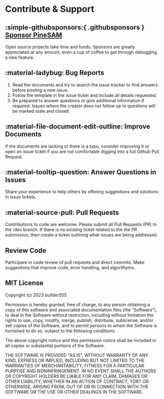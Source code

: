 
# Contribute & Support

## :simple-githubsponsors:{ .githubsponsors } [Sponsor PineSAM](https://github.com/sponsors/builder555)

Open source projects take time and funds. Sponsors are greatly appreciated at any amount, even a cup of coffee to get through debugging a new feature.

## :material-ladybug: Bug Reports

1. Read the documents and try to search the issue tracker to find answers before posting a new issue.
2. Follow the template in the issue ticket and include all details requested.
3. Be prepared to answer questions or give additional information if required. Issues where the creator does not follow up to questions will be marked stale and closed.

## :material-file-document-edit-outline: Improve Documents

If the documents are lacking or there is a typo, consider improving it or open an issue ticket if you are not comfortable digging into a full Github Pull Request.

## :material-tooltip-question: Answer Questions in Issues

Share your experience to help others by offering suggestions and solutions in issue tickets.

## :material-source-pull: Pull Requests

Contributions to code are welcome. Please submit all Pull Requests (PR) to the /dev branch. If there is no existing ticket related to the the PR submission, then create a ticket outlining what issues are being addressed.

## Review Code

Participare in code review of pull requests and direct commits. Make suggestions that improve code, error handling, and algorithyms.


## MIT License

Copyright (c) 2023 builder555

Permission is hereby granted, free of charge, to any person obtaining a copy
of this software and associated documentation files (the "Software"), to deal
in the Software without restriction, including without limitation the rights
to use, copy, modify, merge, publish, distribute, sublicense, and/or sell
copies of the Software, and to permit persons to whom the Software is
furnished to do so, subject to the following conditions:

The above copyright notice and this permission notice shall be included in all
copies or substantial portions of the Software.

THE SOFTWARE IS PROVIDED "AS IS", WITHOUT WARRANTY OF ANY KIND, EXPRESS OR
IMPLIED, INCLUDING BUT NOT LIMITED TO THE WARRANTIES OF MERCHANTABILITY,
FITNESS FOR A PARTICULAR PURPOSE AND NONINFRINGEMENT. IN NO EVENT SHALL THE
AUTHORS OR COPYRIGHT HOLDERS BE LIABLE FOR ANY CLAIM, DAMAGES OR OTHER
LIABILITY, WHETHER IN AN ACTION OF CONTRACT, TORT OR OTHERWISE, ARISING FROM,
OUT OF OR IN CONNECTION WITH THE SOFTWARE OR THE USE OR OTHER DEALINGS IN THE
SOFTWARE.
